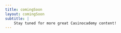 ```yaml
---
title: comingSoon
layout: comingSoon
subtitle: |
    Stay tuned for more great Casinocademy content!
---
```

